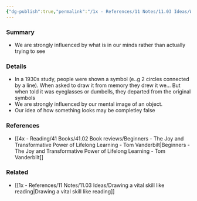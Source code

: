 ```yaml
---
{"dg-publish":true,"permalink":"/1x - References/11 Notes/11.03 Ideas/We find it hard to draw what we see/","title":"We find it hard to draw what we see","noteIcon":""}
---
```



### Summary
- We are strongly influenced by what is in our minds rather than actually trying to see

### Details
- In a 1930s study, people were shown a symbol (e..g 2 circles connected by a line). When asked to draw it from memory they drew it we... But when told it was eyeglasses or dumbells, they departed from the original symbols
- We are strongly influenced by our mental image of an object.
- Our idea of how something looks may be completley false

### References
- [[4x - Reading/41 Books/41.02 Book reviews/Beginners - The Joy and Transformative Power of Lifelong Learning - Tom Vanderbilt\|Beginners - The Joy and Transformative Power of Lifelong Learning - Tom Vanderbilt]]

### Related
- [[1x - References/11 Notes/11.03 Ideas/Drawing a vital skill like reading\|Drawing a vital skill like reading]]
